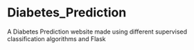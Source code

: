# Diabetes_Prediction
A Diabetes Prediction website made using different supervised classification algorithms and Flask
